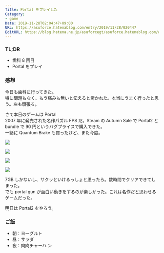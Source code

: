 ```yaml
---
Title: Portal をプレイした
Category:
- game
Date: 2019-11-28T02:04:47+09:00
URL: https://asuforce.hatenablog.com/entry/2019/11/28/020447
EditURL: https://blog.hatena.ne.jp/asuforcegt/asuforce.hatenablog.com/atom/entry/26006613472432507
---
```


### TL;DR

- 歯科 8 回目
- Portal をプレイ

###  感想

今日も歯科に行ってきた。  
特に問題もなく、もう痛みも無いと伝えると驚かれた。本当にうまく行ったと思う。左も頑張る。

さて本日のゲームは Portal  
2007 年に発売された名作パズル FPS だ。Steam の Autumn Sale で Portal2 と bundle で 90 円というバグプライスで購入できた。  
一緒に Quantum Brake も買ったけど、また今度。

<span itemtype="http://schema.org/Photograph" itemscope="itemscope"><img class="magnifiable" src="https://cdn-ak.f.st-hatena.com/images/fotolife/a/asuforcegt/20200807/20200807134946.jpg" itemprop="image"></span>

<span itemtype="http://schema.org/Photograph" itemscope="itemscope"><img class="magnifiable" src="https://cdn-ak.f.st-hatena.com/images/fotolife/a/asuforcegt/20200807/20200807134953.jpg" itemprop="image"></span>

<span itemtype="http://schema.org/Photograph" itemscope="itemscope"><img class="magnifiable" src="https://cdn-ak.f.st-hatena.com/images/fotolife/a/asuforcegt/20200807/20200807134959.jpg" itemprop="image"></span>

<span itemtype="http://schema.org/Photograph" itemscope="itemscope"><img class="magnifiable" src="https://cdn-ak.f.st-hatena.com/images/fotolife/a/asuforcegt/20200807/20200807135006.jpg" itemprop="image"></span>

7GB しかないし、サクッといけるっしょと思ったら。数時間でクリアできてしまった。  
でも portal gun が面白い動きをするのが楽しかった。これは名作だと思わせるゲームだった。

明日は Portal2 をやろう。

### ご飯

- 朝：ヨーグルト
- 昼：サラダ
- 夜：肉肉チャーハ
ン
